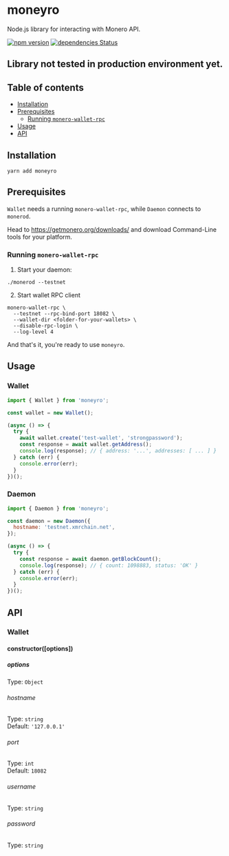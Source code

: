 # moneyro
Node.js library for interacting with Monero API.

[![npm version](https://badge.fury.io/js/moneyro.svg)](https://badge.fury.io/js/moneyro)
[![dependencies Status](https://david-dm.org/krszwsk/moneyro/status.svg)](https://david-dm.org/krszwsk/moneyro)

## Library not tested in production environment yet.

## Table of contents
- [Installation](#installation)
- [Prerequisites](#prerequisites)
  - [Running `monero-wallet-rpc`](#running-monero-wallet-rpc)
- [Usage](#usage)
- [API](#api)

## Installation
```
yarn add moneyro
```

## Prerequisites
`Wallet` needs a running `monero-wallet-rpc`, while `Daemon` connects to `monerod`.

Head to https://getmonero.org/downloads/ and download Command-Line tools for your platform.

### Running `monero-wallet-rpc`
1. Start your daemon:
```
./monerod --testnet
```
2. Start wallet RPC client
```
monero-wallet-rpc \
  --testnet --rpc-bind-port 18082 \
  --wallet-dir <folder-for-your-wallets> \
  --disable-rpc-login \
  --log-level 4
```

And that's it, you're ready to use `moneyro`.

## Usage
### Wallet
```js
import { Wallet } from 'moneyro';

const wallet = new Wallet();

(async () => {
  try {
    await wallet.create('test-wallet', 'strongpassword');
    const response = await wallet.getAddress();
    console.log(response); // { address: '...', addresses: [ ... ] }
  } catch (err) {
    console.error(err);
  }
})();
```

### Daemon
```js
import { Daemon } from 'moneyro';

const daemon = new Daemon({
  hostname: 'testnet.xmrchain.net',
});

(async () => {
  try {
    const response = await daemon.getBlockCount();
    console.log(response); // { count: 1098883, status: 'OK' }
  } catch (err) {
    console.error(err);
  }
})();
```

## API
### Wallet
#### constructor([options])

##### options
Type: `Object`

###### hostname
Type: `string`<br>
Default: `'127.0.0.1'`

###### port
Type: `int`<br>
Default: `18082`

###### username
Type: `string`

###### password
Type: `string`
